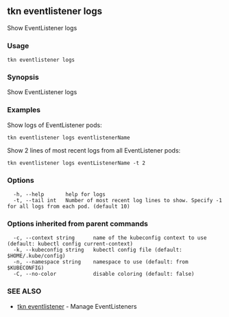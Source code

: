## tkn eventlistener logs

Show EventListener logs

### Usage

```
tkn eventlistener logs
```

### Synopsis

Show EventListener logs

### Examples


Show logs of EventListener pods:

    tkn eventlistener logs eventlistenerName

Show 2 lines of most recent logs from all EventListener pods:

    tkn eventlistener logs eventListenerName -t 2

### Options

```
  -h, --help       help for logs
  -t, --tail int   Number of most recent log lines to show. Specify -1 for all logs from each pod. (default 10)
```

### Options inherited from parent commands

```
  -c, --context string      name of the kubeconfig context to use (default: kubectl config current-context)
  -k, --kubeconfig string   kubectl config file (default: $HOME/.kube/config)
  -n, --namespace string    namespace to use (default: from $KUBECONFIG)
  -C, --no-color            disable coloring (default: false)
```

### SEE ALSO

* [tkn eventlistener](tkn_eventlistener.md)	 - Manage EventListeners

